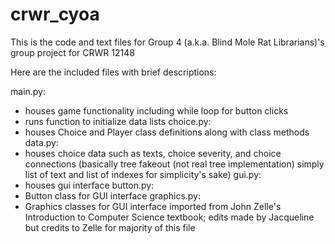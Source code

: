 # crwr_cyoa


This is the code and text files for Group 4 (a.k.a. Blind 
Mole Rat Librarians)'s group project for CRWR 12148

Here are the included files with brief descriptions:

main.py:
- houses game functionality including while loop for button clicks
- runs function to initialize data lists
choice.py: 
- houses Choice and Player class definitions along with class methods
data.py:
- houses choice data such as texts, choice severity, and choice connections (basically tree fakeout (not real tree implementation) simply list of text and list of indexes for simplicity's sake)
gui.py:
- houses gui interface
button.py:
- Button class for GUI interface
graphics.py:
- Graphics classes for GUI interface imported from John Zelle's Introduction to Computer Science textbook; edits made by Jacqueline but credits to Zelle for majority of this file
